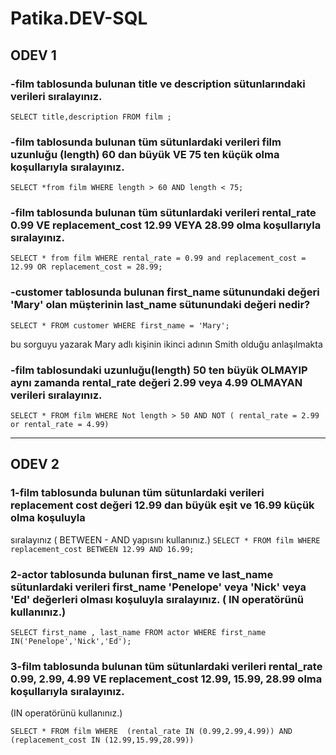 # Patika.DEV-SQL
## ODEV 1
### -film tablosunda bulunan title ve description sütunlarındaki verileri sıralayınız.
`SELECT title,description FROM film ;`

### -film tablosunda bulunan tüm sütunlardaki verileri film uzunluğu (length) 60 dan büyük VE 75 ten küçük olma koşullarıyla sıralayınız.
`SELECT *from film
WHERE length > 60 AND length < 75;`

### -film tablosunda bulunan tüm sütunlardaki verileri rental_rate 0.99 VE replacement_cost 12.99 VEYA 28.99 olma koşullarıyla sıralayınız.
`SELECT * from film
WHERE rental_rate = 0.99 and replacement_cost = 12.99 OR replacement_cost = 28.99;`

### -customer tablosunda bulunan first_name sütunundaki değeri 'Mary' olan müşterinin last_name sütunundaki değeri nedir?
`SELECT * FROM customer
WHERE first_name = 'Mary';` 

bu sorguyu yazarak Mary adlı kişinin ikinci adının Smith olduğu anlaşılmakta
### -film tablosundaki uzunluğu(length) 50 ten büyük OLMAYIP aynı zamanda rental_rate değeri 2.99 veya 4.99 OLMAYAN verileri sıralayınız.
`SELECT * FROM film
WHERE Not length > 50 AND NOT ( rental_rate = 2.99 or rental_rate = 4.99)`
*****************************************************************************

## ODEV 2
### 1-film tablosunda bulunan tüm sütunlardaki verileri replacement cost değeri 12.99 dan büyük eşit ve 16.99 küçük olma koşuluyla
sıralayınız ( BETWEEN - AND yapısını kullanınız.)
`SELECT * FROM film
WHERE replacement_cost BETWEEN 12.99 AND 16.99;`

### 2-actor tablosunda bulunan first_name ve last_name sütunlardaki verileri first_name 'Penelope' veya 'Nick' veya 'Ed' değerleri olması koşuluyla sıralayınız. ( IN operatörünü kullanınız.)

`SELECT first_name , last_name FROM actor
WHERE first_name IN('Penelope','Nick','Ed');`

### 3-film tablosunda bulunan tüm sütunlardaki verileri rental_rate 0.99, 2.99, 4.99 VE replacement_cost 12.99, 15.99, 28.99 olma koşullarıyla sıralayınız.
(IN operatörünü kullanınız.)

`SELECT * FROM film
WHERE  (rental_rate IN (0.99,2.99,4.99)) AND (replacement_cost IN (12.99,15.99,28.99))`
